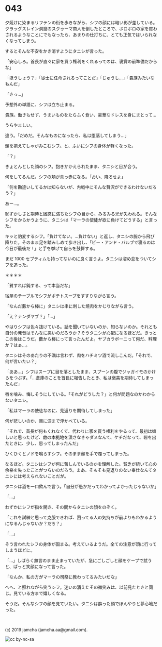 

# 043

夕焼けに染まるリフテンの街を歩きながら、シフの顔には暗い影が差している。クラッグスレイン洞窟のスクゥーマ商人を倒したところで、ボロボロの家を買わされるようなことにでもなったら、あまりの仕打ちに、とても正気ではいられなくなってしまう。

するとそんな不安をかき消すようにタニシが言った。

「安心しろ。首長が直々に家を買う権利をくれるってのは、褒賞の前準備だからな」

「ほうしょう？」「従士に任命されるってことだ」「じゅうし…」「貴族みたいなもんだ」

「きっ…」

予想外の単語に、シフは立ち止まる。

貴族。働きもせず、うまいものをたらふく食い、豪華なドレスを身にまとって…

うらやましい。

違う。「だめだ。そんなものになったら、私は堕落してしまう…」

頭を抱えてしゃがみこむシフ。と、ふいにシフの身体が軽くなった。

「？」

きょとんとした顔のシフ。抱きかかえられたまま、タニシと目が合う。

何をしてるんだ。シフの頬が真っ赤になる。「おい、降ろせよ」

「何を勘違いしてるかは知らないが、内戦中にそんな贅沢ができるわけないだろう？」

あー…。

恥ずかしさと期待と困惑に満ちたシフの目から、みるみる光が失われる。そんなシフをからかうように、タニシは「マーラの使徒が欲に負けてどうする」と言った。

キッと豹変するシフ。「負けてない。…負けない」と返し、タニシの腕から飛び降りた。そのまま足を踏みしめて歩き出し、「ビー・アンド・バルブで寝るのは今日が最後だ ! 」と手を挙げて自らを鼓舞する。

まだ 1000 セプティムも持ってないのに良く言うよ。タニシは溜め息をついてシフを追った。

＊＊＊＊

「貧すれば鈍する、って本当だな」

宿屋のテーブルでシフがポテトスープをすすりながら言う。

「なんだ藪から棒に」タニシは串に刺した焼肉をかじりながら言う。

「え？ナンダヤブ？」「…」

やはりシフは色々抜けている。話を聞いていないのか、知らないのか。それとも自分の発音はそんなに悪いのだろうか？そうタニシが心配になるほどだ。きっとこの後はこうだ。藪から棒にって言ったんだよ。ヤブカラボーニって何だ、料理か？はぁ…。

タニシはそのあたりの不満は言わず、肉をハチミツ酒で流しこんだ。「それで、何が言いたい？」

「ああ…」シフはスープに目を落としたまま、スプーンの腹でジャガイモのかけらをつぶす。「…倉庫のことを首長に報告したとき、私は褒美を期待してしまったんだ」

唇を噛み、悔しそうにしている。「それがどうした？」と何が問題なのかわからないタニシ。

「私はマーラの使徒なのに、見返りを期待してしまった」

何が悲しいのか、目に涙まで浮かべている。

「それで、首長が何もくれなくて、代わりに家を買う権利をやるって、最初は嬉しいと思ったけど、敵の本拠地を潰さなきゃダメなんて、ケチだなって、砦を出たときに、少し、思ってしまったんだ」

ひくひくとノドを鳴らすシフ。そのまま顔を手で覆ってしまった。

なるほど。タニシはシフが何に苦しんでいるのかを理解した。貧乏が続いて心の余裕を失ったことがつらいのだろう。まあ、そもそも見返りのない奉仕なんてタニシには考えられないことだが。

タニシは酒を一口飲んで言う。「自分が愚かだってわかってよかったじゃないか」

「…」

わずかにシフが指を開き、その間からタニシの顔をのぞく。

「これを試練と思って克服できれば、困ってる人の気持ちが前よりもわかるようになるんじゃないか？だろ？」

「…」

そう言われたシフの身体が固まる。考えているようだ。全ての注意が頭に行ってしまうほどに。

「…」しばらく無言のまま止まっていたが、急にごしごしと顔をケープで拭うと、ぱっと笑顔になって言った。

「なんか、私の方がマーラの司祭に教わってるみたいだな」

へへ、と照れながら笑うシフ。迷いの消えたその微笑みは、以前見たときと同じ。見ている方まで嬉しくなる。

そうだ。そんなシフの顔を見ていたい。タニシは酔った頭でぼんやりと夢心地だった。

<br>
<br>
(c) 2019 jamcha (jamcha.aa@gmail.com).

![cc by-nc-sa](https://i.creativecommons.org/l/by-nc-sa/4.0/88x31.png)

